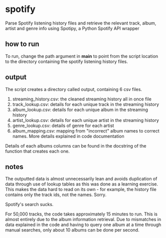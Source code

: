 # spotify
Parse Spotify listening history files and retrieve the relevant track, album, artist and genre info using Spotipy, a Python Spotify API wrapper

## how to run
To run, change the path argument in __main__ to point from the script location to the directory containing the spotify listening history files.

## output
The script creates a directory called output, containing 6 csv files.
1. streaming_history.csv: the cleaned streaming history all in once file
2. track_lookup.csv: details for each unique track in the streaming history
3. album_lookup.csv: details for each unique album in the streaming history
4. artist_lookup.csv: details for each unique artist in the streaming history
5. genre_lookup.csv: details of genre for each artist
6. album_mapping.csv: mapping from "incorrect" album names to correct names. More details explained in code documentation

Details of each albums columns can be found in the docstring of the function that creates each one.

## notes
The outputted data is almost unnecessarily lean and avoids duplication of data through use of lookup tables as this was done as a learning exercise. This makes the data hard to read on its own - for example, the history file contains only the track ids, not the names. Sorry.

Spotify's search sucks.

For 50,000 tracks, the code takes approximately 15 minutes to run. This is almost entirely due to the album information retrieval. Due to mismatches in data explained in the code and having to query one album at a time through manual searches, only about 10 albums can be done per second.
